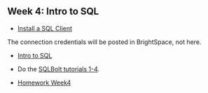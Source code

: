
## Week 4: Intro to SQL

* [Install a SQL Client](InstallClient.md)

The connection credentials will be posted in BrightSpace, not here.

* [Intro to SQL](SQLIntro.md)

* Do the [SQLBolt tutorials 1-4](https://sqlbolt.com/lesson/introduction).

* [Homework Week4](Homework.md)
